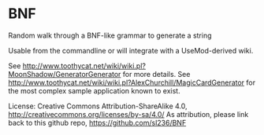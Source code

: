 BNF
===

Random walk through a BNF-like grammar to generate a string

Usable from the commandline or will integrate with a UseMod-derived wiki.

See http://www.toothycat.net/wiki/wiki.pl?MoonShadow/GeneratorGenerator for more details.
See http://www.toothycat.net/wiki/wiki.pl?AlexChurchill/MagicCardGenerator for the most complex sample application known to exist.

License: Creative Commons Attribution-ShareAlike 4.0, http://creativecommons.org/licenses/by-sa/4.0/
As attribution, please link back to this github repo, https://github.com/sl236/BNF
